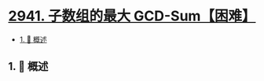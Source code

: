 # [2941. 子数组的最大 GCD-Sum【困难】](https://github.com/Tdahuyou/TNotes.leetcode/tree/main/notes/2941.%20%E5%AD%90%E6%95%B0%E7%BB%84%E7%9A%84%E6%9C%80%E5%A4%A7%20GCD-Sum%E3%80%90%E5%9B%B0%E9%9A%BE%E3%80%91)

<!-- region:toc -->

- [1. 📝 概述](#1--概述)

<!-- endregion:toc -->

## 1. 📝 概述
